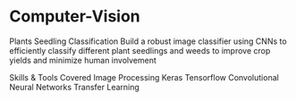 # Computer-Vision
Plants Seedling Classification
Build a robust image classifier using CNNs to efficiently classify different plant seedlings and weeds to improve crop yields and minimize human involvement

Skills & Tools Covered
Image Processing
Keras
Tensorflow
Convolutional Neural Networks
Transfer Learning
